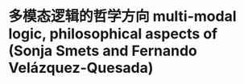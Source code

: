 # 多模态逻辑的哲学方向 multi-modal logic, philosophical aspects of (Sonja Smets and Fernando Velázquez-Quesada)

